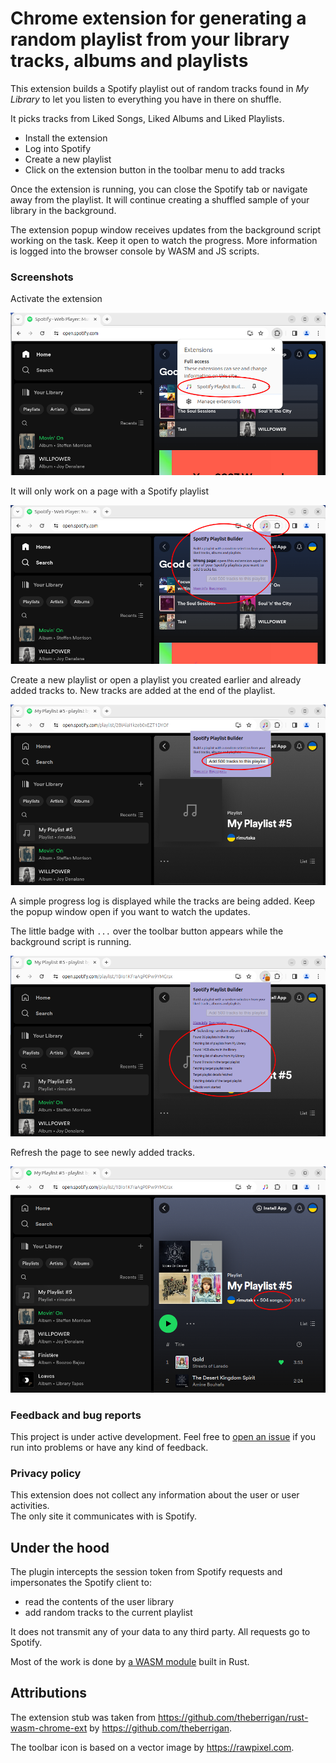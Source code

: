 # Chrome extension for generating a random playlist from your library tracks, albums and playlists 

This extension builds a Spotify playlist out of random tracks found in _My Library_ to let you listen to everything you have in there on shuffle.  

It picks tracks from Liked Songs, Liked Albums and Liked Playlists.

* Install the extension
* Log into Spotify
* Create a new playlist
* Click on the extension button in the toolbar menu to add tracks

Once the extension is running, you can close the Spotify tab or navigate away from the playlist. It will continue creating a shuffled sample of your library in the background. 

The extension popup window receives updates from the background script working on the task. Keep it open to watch the progress. More information is logged into the browser console by WASM and JS scripts.

### Screenshots

Activate the extension

![extension menu](media/screen-chrome-ext-menu.png)

It will only work on a page with a Spotify playlist

![spotify homepage](media/screen-spotify-homepage.png)

Create a new playlist or open a playlist you created earlier and already added tracks to.
New tracks are added at the end of the playlist.

![target playlist](media/screen-spotify-playlist.png)

A simple progress log is displayed while the tracks are being added.
Keep the popup window open if you want to watch the updates.

The little badge with `...` over the toolbar button appears while the background script is running. 

![progress log](media/screen-spotify-progress-log.png)

Refresh the page to see newly added tracks.

![playlist done](media/screen-spotify-playlist-done.png)

### Feedback and bug reports

This project is under active development. Feel free to [open an issue](https://github.com/rimutaka/spotify-playlist-builder/issues) if you run into problems or have any kind of feedback.

### Privacy policy

This extension does not collect any information about the user or user activities.  
The only site it communicates with is Spotify.

## Under the hood

The plugin intercepts the session token from Spotify requests and impersonates the Spotify client to:
* read the contents of the user library
* add random tracks to the current playlist

It does not transmit any of your data to any third party. All requests go to Spotify.

Most of the work is done by [a WASM module](wasm_mod) built in Rust.

## Attributions

The extension stub was taken from https://github.com/theberrigan/rust-wasm-chrome-ext by https://github.com/theberrigan.

The toolbar icon is based on a vector image by https://rawpixel.com.